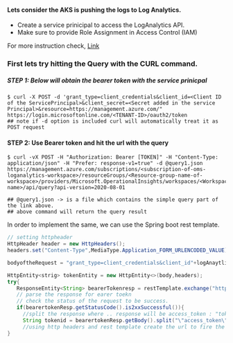 #### Lets consider the AKS is pushing the logs to Log Analytics.

  - Create a service prinicipal to access the LogAnalytics API.
  - Make sure to provide Role Assignment in Access Control (IAM) 
 
 For more instruction check, [Link](https://dev.loganalytics.io/documentation/1-Tutorials/ARM-API)
 
 ### First lets try hitting the Query with the CURL command.
 ##### STEP 1: Below will obtain the bearer token with the service prinicpal
  ```
  $ curl -X POST -d 'grant_type=client_credentials&client_id=<Client ID of the ServicePrincipal>&client_secret=<Secret added in the service Principal>&resource=https://management.azure.com/" https://login.microsoftonline.com/<TENANT-ID>/oauth2/token
  ## note if -d option is included curl will automatically treat it as POST request
  ```
  
  #### STEP 2: Use Bearer token and hit the url with the query
  
  ```
  $ curl -vX POST -H "Authorization: Bearer [TOKEN]" -H "Content-Type: application/json" -H "Prefer: response-v1=true" -d @query1.json https://management.azure.com/subscriptions/<subscription-of-oms-loganalytics-workspace>/resourceGroups/<Resource-group-name-of-workspace>/providers/Microsoft.OperationalInsights/workspaces/<Workspace-name>/api/query?api-version=2020-08-01
  
  ## @query1.json -> is a file which contains the simple query part of the link above.
  ## above command will return the query result
  ```
  
  In order to implement the same, we can use the Spring boot rest template.
  
  ```java
  // setting httpheader 
  HttpHeader header = new HttpHeaders();
  headers.set("Content-Type",MediaType.Application_FORM_URLENCODED_VALUE)
  
  bodyoftheRequest = "grant_type=client_credentials&client_id"+logAnaytlicsAppid + "&client_secret="+logAnalyticsecert+"&respurces=https://management.azure.com/"

  HttpEntity<strig> tokenEntity = new HttpEntity<>(body,headers);
  try{
     ResponseEntity<String> bearerTokenresp = restTemplate.exchange("https://login.microsoftonline.com/<tenantID>/ouath2/token", headers);
     // parse the response for earer toekn
     // check the status of the request to be success.
     if(bearertokenResp.getStatusCode().is2xxSuccessful()){
       //split the response where .. response will be access_token : "token..."
       String tokenid = bearertokenResp.getBody().split("\"access_token\":\"")...
       //using http headers and rest template create the url to fire the query to obtain the result from log analytics
  }
  ```
